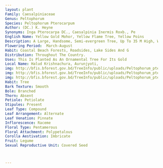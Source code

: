 ```yaml
---
layout: plant
Family: Caesalpiniaceae
Genus: Peltophorum
Species: Peltophorum Pterocarpum
Author: (DC.) K. Heyne
Synonyms: Inga Pterocarpa DC., Caesalpinia Inermis Roxb., Pe
English Name: Yellow Gold Mohor, Yellow Flame Tree, Yellow Poins
Description: A Large, Handsome, Semi-evergreen Tree, Up To 35 M High, With Dark Green Foliage And Dome-shaped Canopy, Bark Ashy-grey Or Dark Brown, Smooth Or Rough, Cracked, Young Shoots And Inflorescence Densely Dark Brown Pubescent. Leaves Compound, Bipinnate, Stipulate, Stipules 3-5 Mm Long, Deltoid, Rachis 10-15 Cm Long, Pinnae 8-24 Pairs, Leaflets 12-30 Pairs, 1.2-2.0 Ã— 0.5-0.8 Cm, Opposite, Sessile, Obliquely Oblong Or Somewhat Falcate-oblong, Obtuse To Emarginate At The Apex, Unequal At The Base, Closely Crowded, Glabrous Above And Minutely Puberulous Beneath. Inflorescence Much Branched, Stiff, Terminal Panicles, Up To 30 Cm Long, Erect, Rusty Tomentose. Flowers Golden-yellow, Sweet-scented, Bracteate, Bracts Deltoid, 3-5 Mm Long, Pedicels 5-7 Mm Long. Sepals 5, Free, 5-8 Ã— 5-6 Mm, Slightly Triangular, Pubescent Outside. Petals 5, Free, 2.0-2.5 Ã— 1.0-1.5 Cm, Obovate, Wrinkled At The Margin, Bright Golden-yellow, Fragrant, Densely Hairy Towards The Base. Stamens 10, Filaments 1.0-1.5 Cm Long, Pale Yellow, Anthers C 2 Ã— 1 Mm. Ovary Stipitate, 5-7 Ã— 1-2 Mm, Densely Pubescent, Style C 1 Mm Long, Stigma Whitish-green, 2 Ã— 2 Mm, Sticky, 3- Or 4-ovuled. Fruit A Pod, 5-12 Ã— 2-3 Cm, Shield-shaped, Flat, Reddish-brown, Tapering At Both Ends, Broadly Winged Along Both Sutures, Closely Longitudinally Veined, Indehiscent. Seeds 1-4 Per Pod, 10-12 Ã— 4-5 Mm, Oblong, Light Brown, Arranged Longitudinally Within The Pod.
Flowering Period:  March-August
Habit: Coastal Beach Forests, Roadsides, Lake Sides And G
Distribution: Throughout The Country.
Uses: This Is Planted As An Ornamental Tree For Its Gold
Local Name: Halud Krishnachura, Aurunjyoti, 
img: http://bfis.bforest.gov.bd/TreeInfo/public/uploads/Peltophorum_pterocarpum.jpg
img: http://bfis.bforest.gov.bd/TreeInfo/public/uploads/Peltophorum_pterocarpum1.jpg
img: http://bfis.bforest.gov.bd/TreeInfo/public/uploads/Peltophorum_pterocarpum2.jpg
Habit: Tree
Bark Texture: Smooth
Bole: Branched
Thorn: Absent
Petiole: Petiolate
Stipules: Present
Leaf Type: Compound
Leaf Arrangement: Alternate
Leaf Venation: Pinnate
Inflorescence: Raceme
Floral Type: Pentamerous
Floral Attachment: Polypetalous
Corolla Aestivation: Imbricate
Fruit: Legume
Sexual Reproductive Unit: Covered Seed



---
```


